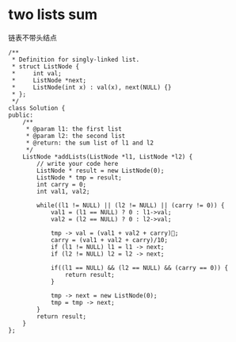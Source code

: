 # two lists sum

链表不带头结点

	/**
	 * Definition for singly-linked list.
	 * struct ListNode {
	 *     int val;
	 *     ListNode *next;
	 *     ListNode(int x) : val(x), next(NULL) {}
	 * };
	 */
	class Solution {
	public:
	    /**
	     * @param l1: the first list
	     * @param l2: the second list
	     * @return: the sum list of l1 and l2
	     */
	    ListNode *addLists(ListNode *l1, ListNode *l2) {
	        // write your code here
	        ListNode * result = new ListNode(0);
	        ListNode * tmp = result;
	        int carry = 0;
	        int val1, val2;

	        while((l1 != NULL) || (l2 != NULL) || (carry != 0)) {
	            val1 = (l1 == NULL) ? 0 : l1->val;
	            val2 = (l2 == NULL) ? 0 : l2->val;

	            tmp -> val = (val1 + val2 + carry);
	            carry = (val1 + val2 + carry)/10;
	            if (l1 != NULL) l1 = l1 -> next;
	            if (l2 != NULL) l2 = l2 -> next;

	            if((l1 == NULL) && (l2 == NULL) && (carry == 0)) {
	                return result;
	            }

	            tmp -> next = new ListNode(0);
	            tmp = tmp -> next;
	        }
	        return result;
	    }
	};
